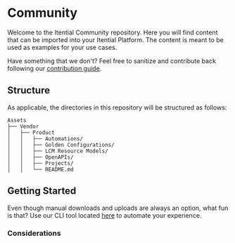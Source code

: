 # Community

Welcome to the Itential Community repository. Here you will find content that can be imported into your Itential Platform. The content is meant to be used as examples for your use cases. 

Have something that we don't? Feel free to sanitize and contribute back following our [contribution guide](./contributing.md).

## Structure

As applicable, the directories in this repository will be structured as follows:

    Assets
    ├── Vendor
    │   ├── Product
    │   │   ├── Automations/
    │   │   ├── Golden Configurations/
    │   │   ├── LCM Resource Models/
    │   │   ├── OpenAPIs/
    │   │   ├── Projects/
    │   │   └── README.md

## Getting Started

Even though manual downloads and uploads are always an option, what fun is that? Use our CLI tool located [here]() to automate your experience.



### Considerations




